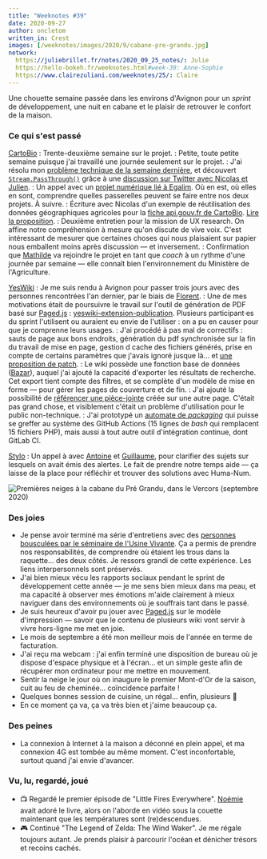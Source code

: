 ```yaml
---
title: "Weeknotes #39"
date: 2020-09-27
author: oncletom
written_in: Crest
images: [/weeknotes/images/2020/9/cabane-pre-grandu.jpg]
network:
  https://juliebrillet.fr/notes/2020_09_25_notes/: Julie
  https://hello-bokeh.fr/weeknotes.html#week-39: Anne-Sophie
  https://www.clairezuliani.com/weeknotes/25/: Claire
---
```


Une chouette semaine passée dans les environs d'Avignon pour un _sprint_ de développement, une nuit en cabane et le plaisir de retrouver le confort de la maison.

<!--more-->

### Ce qui s'est passé

[CartoBio]
: Trente-deuxième semaine sur le projet.
: Petite, toute petite semaine puisque j'ai travaillé une journée seulement sur le projet.
: J'ai résolu mon [problème technique de la semaine dernière](/weeknotes/38/), et découvert [`Stream.PassThrough()`](https://nodejs.org/api/stream.html#stream_class_stream_passthrough) grâce à une [discussion sur Twitter avec Nicolas et Julien](https://mobile.twitter.com/jwajsberg/status/1308004000399323136).
: Un appel avec un [projet numérique lié à Egalim](https://beta.gouv.fr/startups/egalim.html). Où en est, où elles en sont, comprendre quelles passerelles peuvent se faire entre nos deux projets. À suivre.
: Écriture avec Nicolas d'un exemple de réutilisation des données géographiques agricoles pour la [fiche api.gouv.fr de CartoBio](https://api.gouv.fr/les-api/api_cartobio_territoires). [Lire la proposition](https://github.com/betagouv/api.gouv.fr/pull/604/files#diff-c24ce09a6dba8da41a4c0a47fe2b1106).
: Deuxième entretien pour la mission de UX research. On affine notre compréhension à mesure qu'on discute de vive voix. C'est intéressant de mesurer que certaines choses qui nous plaisaient sur papier nous emballent moins après discussion — et inversement.
: Confirmation que [Mathilde](https://fr.linkedin.com/in/mathilde-petit-b90b8792) va rejoindre le projet en tant que _coach_ à un rythme d'une journée par semaine — elle connaît bien l'environnement du Ministère de l'Agriculture.

[YesWiki]
: Je me suis rendu à Avignon pour passer trois jours avec des personnes rencontrées l'an dernier, par le biais de [Florent](https://mastodon.cc/@mrflos).
: Une de mes motivations était de poursuivre le travail sur l'outil de génération de PDF basé sur [Paged.js] : [yeswiki-extension-publication](https://github.com/YesWiki/yeswiki-extension-publication). Plusieurs participant·es du sprint l'utilisent ou auraient eu envie de l'utiliser : on a pu en causer pour que je comprenne leurs usages.
: J'ai procédé à pas mal de correctifs : sauts de page aux bons endroits, génération du pdf synchronisée sur la fin du travail de mise en page, gestion d cache des fichiers générés, prise en compte de certains paramètres que j'avais ignoré jusque là… et [une proposition de patch](https://gitlab.pagedmedia.org/tools/pagedjs/merge_requests/140).
: Le wiki possède une fonction base de données ([Bazar](https://yeswiki.net/?DocumentationBazaR)), auquel j'ai ajouté la capacité d'exporter les résultats de recherche. Cet export tient compte des filtres, et se complète d'un modèle de mise en forme — pour gérer les pages de couverture et de fin.
: J'ai ajouté la possibilité de [référencer une pièce-jointe](https://github.com/YesWiki/yeswiki/pull/495) créée sur une autre page. C'était pas grand chose, et visiblement c'était un problème d'utilisation pour le public non-technique.
: J'ai prototypé un [automate de _packaging_](https://github.com/YesWiki/yeswiki-build-repo/pull/5) qui puisse se greffer au système des GitHub Actions (15 lignes de _bash_ qui remplacent 15 fichiers PHP), mais aussi à tout autre outil d'intégration continue, dont GitLab CI.

[Stylo]
: Un appel à avec [Antoine] et [Guillaume], pour clarifier des sujets sur lesquels on avait émis des alertes. Le fait de prendre notre temps aide — ça laisse de la place pour réfléchir et trouver des solutions avec Huma-Num.

![](/weeknotes/images/2020/9/cabane-pre-grandu.jpg "Premières neiges à la cabane du Pré Grandu, dans le Vercors (septembre 2020)")

### Des joies

- Je pense avoir terminé ma série d'entretiens avec des [personnes bousculées par le séminaire de l'Usine Vivante](/weeknotes/27/). Ça a permis de prendre nos responsabilités, de comprendre où étaient les trous dans la raquette… des deux côtés. Je ressors grandi de cette expérience. Les liens interpersonnels sont préservés.
- J'ai bien mieux vécu les rapports sociaux pendant le sprint de développement cette année — je me sens bien mieux dans ma peau, et ma capacité à observer mes émotions m'aide clairement à mieux naviguer dans des environnements où je souffrais tant dans le passé.
- Je suis heureux d'avoir pu jouer avec [Paged.js] sur le modèle d'impression — savoir que le contenu de plusieurs wiki vont servir à vivre hors-ligne me met en joie.
- Le mois de septembre a été mon meilleur mois de l'année en terme de facturation.
- J'ai reçu ma webcam : j'ai enfin terminé une disposition de bureau où je dispose d'espace physique et à l'écran… et un simple geste afin de récupérer mon ordinateur pour me mettre en mouvement.
- Sentir la neige le jour où on inaugure le premier Mont-d'Or de la saison, cuit au feu de cheminée… coïncidence parfaite !
- Quelques bonnes session de cuisine, un régal… enfin, plusieurs 🙂
- En ce moment ça va, ça va très bien et j'aime beaucoup ça.

### Des peines

- La connexion à Internet à la maison a déconné en plein appel, et ma connexion 4G est tombée au même moment. C'est inconfortable, surtout quand j'ai envie d'avancer.

### Vu, lu, regardé, joué

- 📺 Regardé le premier épisode de "Little Fires Everywhere". [Noémie] avait adoré le livre, alors on l'aborde en vidéo sous la couette maintenant que les températures sont (re)descendues.
- 🎮 Continué "The Legend of Zelda: The Wind Waker". Je me régale toujours autant. Je prends plaisir à parcourir l'océan et dénicher trésors et recoins cachés.

[détour.studio]: /
[Stylo]: https://github.com/EcrituresNumeriques/stylo
[Jardins Nourriciers]: https://www.lesjardinsnourriciers.com/
[CartoBio]: https://cartobio.org/
[Usine Vivante]: https://www.usinevivante.org
[Apprendre à développer une cartographie web]: https://github.com/sofiaboulaarab/carto_recherche
[Revue Hybrid]: https://www.puv-editions.fr/collections/hybrid.html
[paged.js]: https://www.pagedjs.org/
[Parc Naturel Transfrontalier du Hainaut]: https://www.pnth-terreenaction.org
[YesWiki]: https://yeswiki.net/

[Noémie]: https://noemiegirard.co
[Sofia]: https://twitter.com/sofiaboulaarab
[Mélina]: http://melinacoaching.com/
[Anne-Sophie]: https://hello-bokeh.fr
[Guillaume]: https://www.yuzutech.fr/
[Claire]: https://www.lassembleuse.fr/
[Antoine]: https://www.quaternum.net/
[Alexandre]: https://apollonet.fr/
